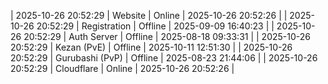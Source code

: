 | 2025-10-26 20:52:29 | Website | Online | 2025-10-26 20:52:26 |
| 2025-10-26 20:52:29 | Registration | Offline | 2025-09-09 16:40:23 |
| 2025-10-26 20:52:29 | Auth Server | Offline | 2025-08-18 09:33:31 |
| 2025-10-26 20:52:29 | Kezan (PvE) | Offline | 2025-10-11 12:51:30 |
| 2025-10-26 20:52:29 | Gurubashi (PvP) | Offline | 2025-08-23 21:44:06 |
| 2025-10-26 20:52:29 | Cloudflare | Online | 2025-10-26 20:52:26 |

